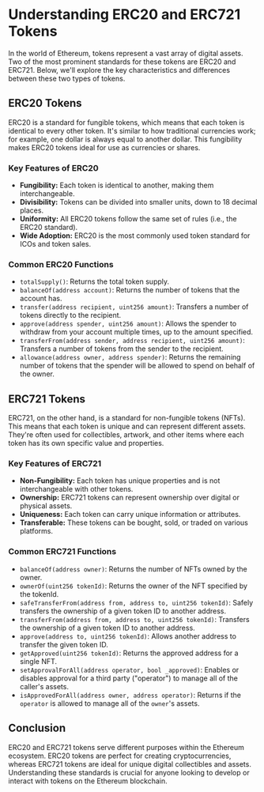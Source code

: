 # Understanding ERC20 and ERC721 Tokens

In the world of Ethereum, tokens represent a vast array of digital assets. Two of the most prominent standards for these tokens are ERC20 and ERC721. Below, we'll explore the key characteristics and differences between these two types of tokens.

## ERC20 Tokens

ERC20 is a standard for fungible tokens, which means that each token is identical to every other token. It's similar to how traditional currencies work; for example, one dollar is always equal to another dollar. This fungibility makes ERC20 tokens ideal for use as currencies or shares.

### Key Features of ERC20

- **Fungibility:** Each token is identical to another, making them interchangeable.
- **Divisibility:** Tokens can be divided into smaller units, down to 18 decimal places.
- **Uniformity:** All ERC20 tokens follow the same set of rules (i.e., the ERC20 standard).
- **Wide Adoption:** ERC20 is the most commonly used token standard for ICOs and token sales.

### Common ERC20 Functions

- `totalSupply()`: Returns the total token supply.
- `balanceOf(address account)`: Returns the number of tokens that the account has.
- `transfer(address recipient, uint256 amount)`: Transfers a number of tokens directly to the recipient.
- `approve(address spender, uint256 amount)`: Allows the spender to withdraw from your account multiple times, up to the amount specified.
- `transferFrom(address sender, address recipient, uint256 amount)`: Transfers a number of tokens from the sender to the recipient.
- `allowance(address owner, address spender)`: Returns the remaining number of tokens that the spender will be allowed to spend on behalf of the owner.

## ERC721 Tokens

ERC721, on the other hand, is a standard for non-fungible tokens (NFTs). This means that each token is unique and can represent different assets. They're often used for collectibles, artwork, and other items where each token has its own specific value and properties.

### Key Features of ERC721

- **Non-Fungibility:** Each token has unique properties and is not interchangeable with other tokens.
- **Ownership:** ERC721 tokens can represent ownership over digital or physical assets.
- **Uniqueness:** Each token can carry unique information or attributes.
- **Transferable:** These tokens can be bought, sold, or traded on various platforms.

### Common ERC721 Functions

- `balanceOf(address owner)`: Returns the number of NFTs owned by the owner.
- `ownerOf(uint256 tokenId)`: Returns the owner of the NFT specified by the tokenId.
- `safeTransferFrom(address from, address to, uint256 tokenId)`: Safely transfers the ownership of a given token ID to another address.
- `transferFrom(address from, address to, uint256 tokenId)`: Transfers the ownership of a given token ID to another address.
- `approve(address to, uint256 tokenId)`: Allows another address to transfer the given token ID.
- `getApproved(uint256 tokenId)`: Returns the approved address for a single NFT.
- `setApprovalForAll(address operator, bool _approved)`: Enables or disables approval for a third party ("operator") to manage all of the caller's assets.
- `isApprovedForAll(address owner, address operator)`: Returns if the `operator` is allowed to manage all of the `owner`'s assets.

## Conclusion

ERC20 and ERC721 tokens serve different purposes within the Ethereum ecosystem. ERC20 tokens are perfect for creating cryptocurrencies, whereas ERC721 tokens are ideal for unique digital collectibles and assets. Understanding these standards is crucial for anyone looking to develop or interact with tokens on the Ethereum blockchain.

